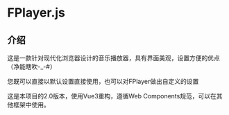 # FPlayer.js

## 介绍
这是一款针对现代化浏览器设计的音乐播放器，具有界面美观，设置方便的优点（净能瞎吹-_-#）

您既可以直接以默认设置直接使用，也可以对FPlayer做出自定义的设置

这是本项目的2.0版本，使用Vue3重构，遵循Web Components规范，可以在其他框架中使用。
